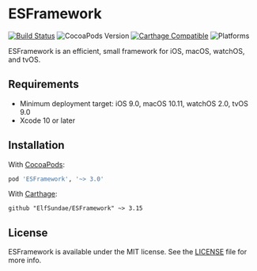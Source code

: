 # ESFramework

[![Build Status](https://travis-ci.org/ElfSundae/ESFramework.svg)](https://travis-ci.org/ElfSundae/ESFramework)
![CocoaPods Version](http://img.shields.io/cocoapods/v/ESFramework.svg)
[![Carthage Compatible](https://img.shields.io/badge/Carthage-compatible-4BC51D.svg?style=flat)](https://github.com/Carthage/Carthage)
![Platforms](https://img.shields.io/cocoapods/p/ESFramework.svg)

ESFramework is an efficient, small framework for iOS, macOS, watchOS, and tvOS.

## Requirements

- Minimum deployment target: iOS 9.0, macOS 10.11, watchOS 2.0, tvOS 9.0
- Xcode 10 or later

## Installation

With [CocoaPods](https://cocoapods.org):

```ruby
pod 'ESFramework', '~> 3.0'
```

With [Carthage](https://github.com/Carthage/Carthage):

```ogdl
github "ElfSundae/ESFramework" ~> 3.15
```

## License

ESFramework is available under the MIT license. See the [LICENSE](LICENSE) file for more info.
